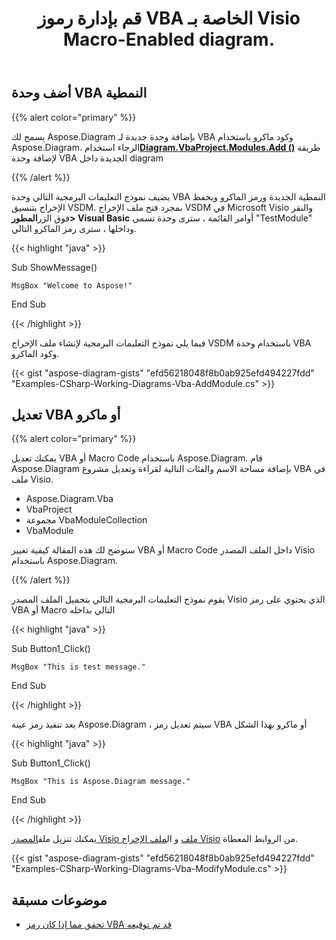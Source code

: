 ﻿---
title: قم بإدارة رموز VBA الخاصة بـ Visio Macro-Enabled diagram.
linktitle: Diagram مشروع VBA
type: docs
weight: 200
url: /ar/net/working-with-vbaproject/
description: إضافة وحدة VBA النمطية وتعديل VBA أو ماكرو مع مكتبة Aspose.Diagram.
---
## **أضف وحدة VBA النمطية**
{{% alert color="primary" %}}

 يسمح لك Aspose.Diagram بإضافة وحدة جديدة لـ VBA وكود ماكرو باستخدام Aspose.Diagram. الرجاء استخدام[**Diagram.VbaProject.Modules.Add ()**](https://reference.aspose.com/diagram/net/aspose.diagram.vba/vbamodulecollection/methods/add/index) طريقة لإضافة وحدة VBA الجديدة داخل diagram

{{% /alert %}}

 يضيف نموذج التعليمات البرمجية التالي وحدة VBA النمطية الجديدة ورمز الماكرو ويحفظ الإخراج بتنسيق VSDM. بمجرد فتح ملف الإخراج VSDM في Microsoft Visio والنقر فوق الزر**المطور> Visual Basic** أوامر القائمة ، سترى وحدة تسمى "TestModule" وداخلها ، سترى رمز الماكرو التالي.

{{< highlight "java" >}}

 Sub ShowMessage()

    MsgBox "Welcome to Aspose!"

End Sub

{{< /highlight >}}

فيما يلي نموذج التعليمات البرمجية لإنشاء ملف الإخراج VSDM باستخدام وحدة VBA وكود الماكرو.

{{< gist "aspose-diagram-gists" "efd56218048f8b0ab925efd494227fdd" "Examples-CSharp-Working-Diagrams-Vba-AddModule.cs" >}}

## **تعديل VBA أو ماكرو**

{{% alert color="primary" %}} 

يمكنك تعديل VBA أو Macro Code باستخدام Aspose.Diagram. قام Aspose.Diagram بإضافة مساحة الاسم والفئات التالية لقراءة وتعديل مشروع VBA في ملف Visio.

- Aspose.Diagram.Vba
- VbaProject
- مجموعة VbaModuleCollection
- VbaModule

ستوضح لك هذه المقالة كيفية تغيير VBA أو Macro Code داخل الملف المصدر Visio باستخدام Aspose.Diagram.

{{% /alert %}} 

يقوم نموذج التعليمات البرمجية التالي بتحميل الملف المصدر Visio الذي يحتوي على رمز VBA أو Macro التالي بداخله

{{< highlight "java" >}}

 Sub Button1_Click()

    MsgBox "This is test message."

End Sub

{{< /highlight >}}

بعد تنفيذ رمز عينة Aspose.Diagram ، سيتم تعديل رمز VBA أو ماكرو بهذا الشكل

{{< highlight "java" >}}

 Sub Button1_Click()

    MsgBox "This is Aspose.Diagram message."

End Sub

{{< /highlight >}}

 يمكنك تنزيل ملف[المصدر Visio ملف]() و ال[ملف الإخراج Visio]() من الروابط المعطاة.

{{< gist "aspose-diagram-gists" "efd56218048f8b0ab925efd494227fdd" "Examples-CSharp-Working-Diagrams-Vba-ModifyModule.cs" >}}

## **موضوعات مسبقة**
- [تحقق مما إذا كان رمز VBA قد تم توقيعه](/diagram/ar/net/check-if-vba-code-is-signed/)
